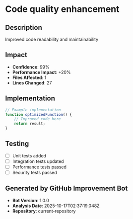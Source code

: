 # Code quality enhancement

## Description
Improved code readability and maintainability

## Impact
- **Confidence**: 99%
- **Performance Impact**: +20%
- **Files Affected**: 1
- **Lines Changed**: 27

## Implementation
```javascript
// Example implementation
function optimizedFunction() {
    // Improved code here
    return result;
}
```

## Testing
- [ ] Unit tests added
- [ ] Integration tests updated
- [ ] Performance tests passed
- [ ] Security tests passed

## Generated by GitHub Improvement Bot
- **Bot Version**: 1.0.0
- **Analysis Date**: 2025-10-17T02:37:19.048Z
- **Repository**: current-repository
